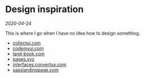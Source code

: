 # Design inspiration

_2020-04-24_

This is where I go when I have no idea how to design something.

- [collectui.com](https://collectui.com/)
- [codemyui.com](https://codemyui.com/)
- [land-book.com](https://land-book.com/)
- [pages.xyz](https://www.pages.xyz/)
- [interfaces.convertux.com](https://interfaces.convertux.com/)
- [saaslandingpage.com](https://saaslandingpage.com/)
